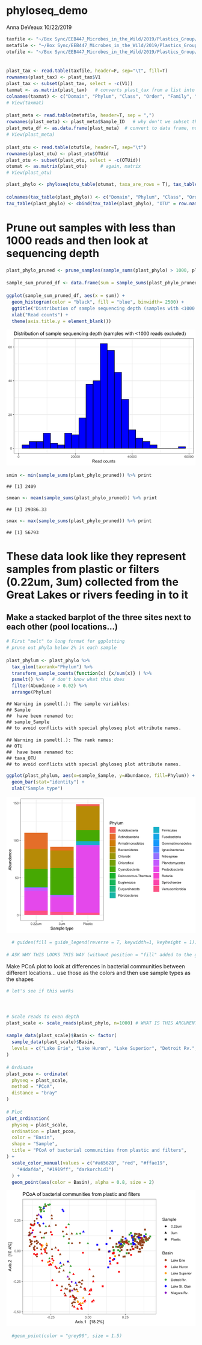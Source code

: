 phyloseq\_demo
================
Anna DeVeaux
10/22/2019

``` r
taxfile <- "~/Box Sync/EEB447_Microbes_in_the_Wild/2019/Plastics_Group/final.FWDB.Silva.taxonomy.tsv_ed"
metafile <- "~/Box Sync/EEB447_Microbes_in_the_Wild/2019/Plastics_Group/Erie-Plastics_New_Metadata.csv"
otufile <- "~/Box Sync/EEB447_Microbes_in_the_Wild/2019/Plastics_Group/FinalOTUs.otu.table"


plast_tax <- read.table(taxfile, header=F, sep="\t", fill=T)
rownames(plast_tax) <- plast_tax$V1
plast_tax <- subset(plast_tax, select = -c(V1))
taxmat <- as.matrix(plast_tax)   # converts plast_tax from a list into a matrix
colnames(taxmat) <- c("Domain", "Phylum", "Class", "Order", "Family", "Genus", "Species", "Subspecies")
# View(taxmat)

plast_meta <- read.table(metafile, header=T, sep = ",")
rownames(plast_meta) <- plast_meta$Sample_ID   # why don't we subset this out after making it row names?
plast_meta_df <- as.data.frame(plast_meta)  # convert to data frame, not matrix, b/c data =/= numerical
# View(plast_meta)

plast_otu <- read.table(otufile, header=T, sep="\t")
rownames(plast_otu) <- plast_otu$OTUid
plast_otu <- subset(plast_otu, select = -c(OTUid))
otumat <- as.matrix(plast_otu)     # again, matrix
# View(plast_otu)
```

``` r
plast_phylo <- phyloseq(otu_table(otumat, taxa_are_rows = T), tax_table(taxmat), sample_data(plast_meta_df))

colnames(tax_table(plast_phylo)) <- c("Domain", "Phylum", "Class", "Order", "Family", "Genus", "Species", "Subspecies")
tax_table(plast_phylo) <- cbind(tax_table(plast_phylo), "OTU" = row.names(tax_table(plast_phylo)))
```

# Prune out samples with less than 1000 reads and then look at sequencing depth

``` r
plast_phylo_pruned <- prune_samples(sample_sums(plast_phylo) > 1000, plast_phylo)

sample_sum_pruned_df <- data.frame(sum = sample_sums(plast_phylo_pruned))

ggplot(sample_sum_pruned_df, aes(x = sum)) +
  geom_histogram(color = "black", fill = "blue", binwidth= 2500) +
  ggtitle("Distribution of sample sequencing depth (samples with <1000 reads excluded)") +
  xlab("Read counts") +
  theme(axis.title.y = element_blank())
```

![](attempt_2_files/figure-gfm/prune%20and%20look%20at%20sample%20sequencing%20depth-1.png)<!-- -->

``` r
smin <- min(sample_sums(plast_phylo_pruned)) %>% print
```

    ## [1] 2409

``` r
smean <- mean(sample_sums(plast_phylo_pruned)) %>% print
```

    ## [1] 29386.33

``` r
smax <- max(sample_sums(plast_phylo_pruned)) %>% print
```

    ## [1] 56793

# These data look like they represent samples from plastic or filters (0.22um, 3um) collected from the Great Lakes or rivers feeding in to it

## Make a stacked barplot of the three sites next to each other (pool locations…)

``` r
# First "melt" to long format for ggplotting
# prune out phyla below 2% in each sample

plast_phylum <- plast_phylo %>%
  tax_glom(taxrank="Phylum") %>%
  transform_sample_counts(function(x) {x/sum(x)} ) %>%
  psmelt() %>%   # don't know what this does
  filter(Abundance > 0.02) %>%
  arrange(Phylum)
```

    ## Warning in psmelt(.): The sample variables: 
    ## Sample
    ##  have been renamed to: 
    ## sample_Sample
    ## to avoid conflicts with special phyloseq plot attribute names.

    ## Warning in psmelt(.): The rank names: 
    ## OTU
    ##  have been renamed to: 
    ## taxa_OTU
    ## to avoid conflicts with special phyloseq plot attribute names.

``` r
ggplot(plast_phylum, aes(x=sample_Sample, y=Abundance, fill=Phylum)) + 
  geom_bar(stat="identity") +
  xlab("Sample type")
```

![](attempt_2_files/figure-gfm/stacked%20barplots-1.png)<!-- -->

``` r
  # guides(fill = guide_legend(reverse = T, keywidth=1, keyheight = 1))

# ASK WHY THIS LOOKS THIS WAY (without position = "fill" added to the geom_bar command)  
```

Make PCoA plot to look at differences in bacterial communities between
different locations… use those as the colors and then use sample types
as the shapes

``` r
# let's see if this works



# Scale reads to even depth
plast_scale <- scale_reads(plast_phylo, n=1000) # WHAT IS THIS ARGUMENT n????? I set a random one

sample_data(plast_scale)$Basin <- factor(
  sample_data(plast_scale)$Basin,
  levels = c("Lake Erie", "Lake Huron", "Lake Superior", "Detroit Rv.", "Lake St. Clair", "Niagara Rv.")
)

# Ordinate
plast_pcoa <- ordinate(
  physeq = plast_scale,
  method = "PCoA",
  distance = "bray"
)

# Plot
plot_ordination(
  physeq = plast_scale,
  ordination = plast_pcoa,
  color = "Basin",
  shape = "Sample",
  title = "PCoA of bacterial communities from plastic and filters",
) +
  scale_color_manual(values = c("#a65628", "red", "#ffae19",
    "#4daf4a", "#1919ff", "darkorchid3")
  ) +
  geom_point(aes(color = Basin), alpha = 0.8, size = 2)
```

![](attempt_2_files/figure-gfm/unconstrained%20ordinations-1.png)<!-- -->

``` r
  #geom_point(color = "grey90", size = 1.5)
```
